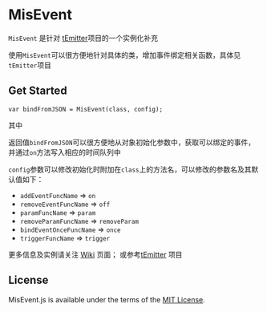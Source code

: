 MisEvent
========

`MisEvent` 是针对 [tEmitter](https://github.com/Bacra/tEmitter.js)项目的一个实例化补充

使用`MisEvent`可以很方便地针对具体的类，增加事件绑定相关函数，具体见`tEmitter`项目




## Get Started

	var bindFromJSON = MisEvent(class, config);

其中

返回值`bindFromJSON`可以很方便地从对象初始化参数中，获取可以绑定的事件，并通过`on`方法写入相应的时间队列中

`config`参数可以修改初始化时附加在`class`上的方法名，可以修改的参数名及其默认值如下：

* `addEventFuncName` => `on`
* `removeEventFuncName` => `off`
* `paramFuncName` => `param`
* `removeParamFuncName` => `removeParam`
* `bindEventOnceFuncName` => `once`
* `triggerFuncName` => `trigger`

更多信息及实例请关注 [Wiki](./wiki) 页面；
或参考[tEmitter](/Bacra/tEmitter.js) 项目




## License

MisEvent.js is available under the terms of the [MIT License](./LICENSE.md).